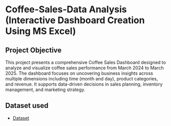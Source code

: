# Coffee-Sales-Data Analysis (Interactive Dashboard Creation Using MS Excel)
## Project Objective
This project presents a comprehensive Coffee Sales Dashboard designed to analyze and visualize coffee sales performance from March 2024 to March 2025. The dashboard focuses on uncovering business insights across multiple dimensions including time (month and day), product categories, and revenue. It supports data-driven decisions in sales planning, inventory management, and marketing strategy.

## Dataset used
- <a href="https://github.com/Shifanaks/coffee-sales-dashboard/blob/main/coffee%20sales%20dataset.csv">Dataset</a>

